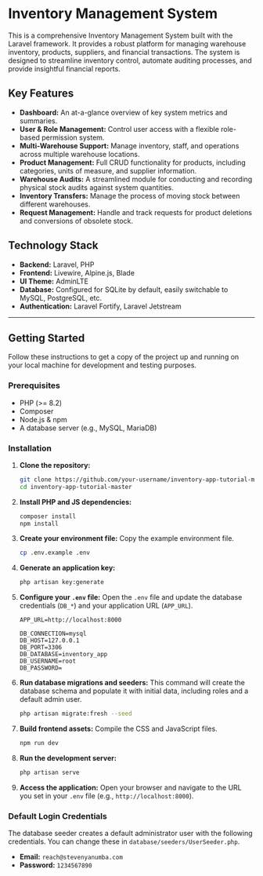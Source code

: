 # Inventory Management System

This is a comprehensive Inventory Management System built with the Laravel framework. It provides a robust platform for managing warehouse inventory, products, suppliers, and financial transactions. The system is designed to streamline inventory control, automate auditing processes, and provide insightful financial reports.

## Key Features

-   **Dashboard:** An at-a-glance overview of key system metrics and summaries.
-   **User & Role Management:** Control user access with a flexible role-based permission system.
-   **Multi-Warehouse Support:** Manage inventory, staff, and operations across multiple warehouse locations.
-   **Product Management:** Full CRUD functionality for products, including categories, units of measure, and supplier information.
-   **Warehouse Audits:** A streamlined module for conducting and recording physical stock audits against system quantities.
-   **Inventory Transfers:** Manage the process of moving stock between different warehouses.
-   **Request Management:** Handle and track requests for product deletions and conversions of obsolete stock.

## Technology Stack

-   **Backend:** Laravel, PHP
-   **Frontend:** Livewire, Alpine.js, Blade
-   **UI Theme:** AdminLTE
-   **Database:** Configured for SQLite by default, easily switchable to MySQL, PostgreSQL, etc.
-   **Authentication:** Laravel Fortify, Laravel Jetstream

---

## Getting Started

Follow these instructions to get a copy of the project up and running on your local machine for development and testing purposes.

### Prerequisites

-   PHP (>= 8.2)
-   Composer
-   Node.js & npm
-   A database server (e.g., MySQL, MariaDB)

### Installation

1.  **Clone the repository:**
    ```bash
    git clone https://github.com/your-username/inventory-app-tutorial-master.git
    cd inventory-app-tutorial-master
    ```

2.  **Install PHP and JS dependencies:**
    ```bash
    composer install
    npm install
    ```

3.  **Create your environment file:**
    Copy the example environment file.
    ```bash
    cp .env.example .env
    ```

4.  **Generate an application key:**
    ```bash
    php artisan key:generate
    ```

5.  **Configure your `.env` file:**
    Open the `.env` file and update the database credentials (`DB_*`) and your application URL (`APP_URL`).
    ```dotenv
    APP_URL=http://localhost:8000

    DB_CONNECTION=mysql
    DB_HOST=127.0.0.1
    DB_PORT=3306
    DB_DATABASE=inventory_app
    DB_USERNAME=root
    DB_PASSWORD=
    ```

6.  **Run database migrations and seeders:**
    This command will create the database schema and populate it with initial data, including roles and a default admin user.
    ```bash
    php artisan migrate:fresh --seed
    ```

7.  **Build frontend assets:**
    Compile the CSS and JavaScript files.
    ```bash
    npm run dev
    ```

8.  **Run the development server:**
    ```bash
    php artisan serve
    ```

9.  **Access the application:**
    Open your browser and navigate to the URL you set in your `.env` file (e.g., `http://localhost:8000`).

### Default Login Credentials

The database seeder creates a default administrator user with the following credentials. You can change these in `database/seeders/UserSeeder.php`.

-   **Email:** `reach@stevenyanumba.com`
-   **Password:** `1234567890`
